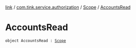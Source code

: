 [link](../../index.md) / [com.tink.service.authorization](../index.md) / [Scope](index.md) / [AccountsRead](./-accounts-read.md)

# AccountsRead

`object AccountsRead : `[`Scope`](index.md)